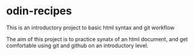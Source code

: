 # odin-recipes
This is an introductory project to basic html syntax and git workflow

The aim of this project is to practice synatx of an html document, and get comfortable using git and github on an introductory level.